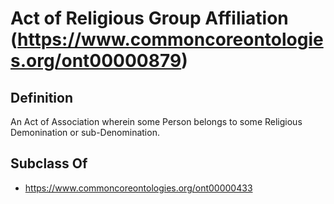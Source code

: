 # Act of Religious Group Affiliation (https://www.commoncoreontologies.org/ont00000879)

## Definition
An Act of Association wherein some Person belongs to some Religious Demonination or sub-Denomination.

## Subclass Of
- https://www.commoncoreontologies.org/ont00000433


